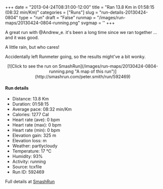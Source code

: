 +++
date = "2013-04-24T08:31:00-12:00"
title = "Ran 13.8 Km in 01:58:15 (08:32 min/Km)"
categories = ["Runs"]
slug = "run-details-20130424-0804"
type = "run"
draft = "False"
runmap = "/images/run-maps/20130424-0804-running.png"
svgmap = '<polyline points="1 56, 1 59, 2 60, 6 57, 10 53, 11 51, 17 48, 19 48, 24 50, 27 47, 28 45, 37 45, 41 45, 44 46, 50 50, 51 51, 56 54, 61 56, 65 57, 71 56, 73 55, 73 55, 79 54, 83 52, 89 53, 92 54, 96 52, 100 49, 98 44, 97 41, 98 44, 100 49, 98 51, 92 54, 89 53, 82 51, 79 54, 72 55, 67 56, 62 56, 55 54, 45 46, 42 45, 33 45, 28 45, 27 47, 24 50, 19 48, 15 49, 12 51, 2 60, 1 60, 1 58, 0 55, 3 57, 2 56, 2 56, 2 56, 3 56, 2 56, 2 57, 2 57, 3 57, 2 56, 3 57, 1 56">'
+++

A great run with @Andrew_e. it's been a long time since we ran together ...  and it was good. 

A little rain, but who cares!

Accidentally left Runmeter going, so the results might've a bit wonky. 

 

<!--more-->

<center>
[![Click to see the run on SmashRun](/images/run-maps/20130424-0804-running.png "A map of this run")](http://smashrun.com/peter.smith/run/592469)
</center>

#### Run details

* Distance: 13.8 Km
* Duration: 01:58:15
* Average pace: 08:32 min/Km
* Calories: 1277 Cal
* Heart rate (ave): 0 bpm
* Heart rate (max): 0 bpm
* Heart rate (min): 0 bpm
* Elevation gain: 325 m
* Elevation loss:  m
* Weather: partlycloudy
* Temperature: 17 &deg;C
* Humidity: 93%
* Activity: running
* Source: tcxfile
* Run ID: 592469

Full details at [SmashRun](http://smashrun.com/peter.smith/run/592469)